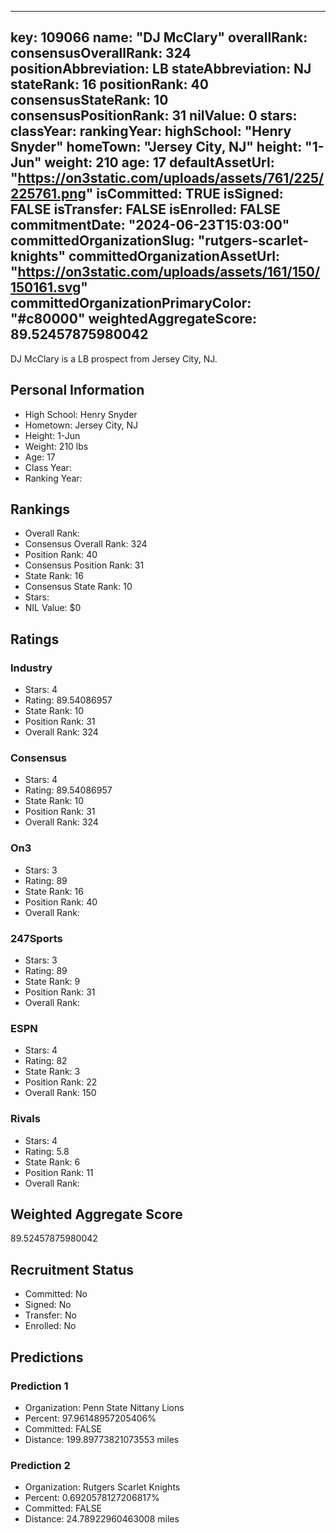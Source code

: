 ---
  key: 109066
  name: "DJ McClary"
  overallRank: 
  consensusOverallRank: 324
  positionAbbreviation: LB
  stateAbbreviation: NJ
  stateRank: 16
  positionRank: 40
  consensusStateRank: 10
  consensusPositionRank: 31
  nilValue: 0
  stars: 
  classYear: 
  rankingYear: 
  highSchool: "Henry Snyder"
  homeTown: "Jersey City, NJ"
  height: "1-Jun"
  weight: 210
  age: 17
  defaultAssetUrl: "https://on3static.com/uploads/assets/761/225/225761.png"
  isCommitted: TRUE
  isSigned: FALSE
  isTransfer: FALSE
  isEnrolled: FALSE
  commitmentDate: "2024-06-23T15:03:00"
  committedOrganizationSlug: "rutgers-scarlet-knights"
  committedOrganizationAssetUrl: "https://on3static.com/uploads/assets/161/150/150161.svg"
  committedOrganizationPrimaryColor: "#c80000"
  weightedAggregateScore: 89.52457875980042
  ---
  
  DJ McClary is a LB prospect from Jersey City, NJ.
  
  ## Personal Information
  - High School: Henry Snyder
  - Hometown: Jersey City, NJ
  - Height: 1-Jun
  - Weight: 210 lbs
  - Age: 17
  - Class Year: 
  - Ranking Year: 
  
  ## Rankings
  - Overall Rank: 
  - Consensus Overall Rank: 324
  - Position Rank: 40
  - Consensus Position Rank: 31
  - State Rank: 16
  - Consensus State Rank: 10
  - Stars: 
  - NIL Value: $0
  
  ## Ratings
  
  ### Industry
  - Stars: 4
  - Rating: 89.54086957
  - State Rank: 10
  - Position Rank: 31
  - Overall Rank: 324
  
  ### Consensus
  - Stars: 4
  - Rating: 89.54086957
  - State Rank: 10
  - Position Rank: 31
  - Overall Rank: 324
  
  ### On3
  - Stars: 3
  - Rating: 89
  - State Rank: 16
  - Position Rank: 40
  - Overall Rank: 
  
  ### 247Sports
  - Stars: 3
  - Rating: 89
  - State Rank: 9
  - Position Rank: 31
  - Overall Rank: 
  
  ### ESPN
  - Stars: 4
  - Rating: 82
  - State Rank: 3
  - Position Rank: 22
  - Overall Rank: 150
  
  ### Rivals
  - Stars: 4
  - Rating: 5.8
  - State Rank: 6
  - Position Rank: 11
  - Overall Rank: 
  
  ## Weighted Aggregate Score
  89.52457875980042
  
  ## Recruitment Status
  - Committed: No
  - Signed: No
  - Transfer: No
  - Enrolled: No
  
  
  
  ## Predictions
  
  ### Prediction 1
  - Organization: Penn State Nittany Lions
  - Percent: 97.96148957205406%
  - Committed: FALSE
  - Distance: 199.89773821073553 miles
  
  ### Prediction 2
  - Organization: Rutgers Scarlet Knights
  - Percent: 0.6920578127206817%
  - Committed: FALSE
  - Distance: 24.78922960463008 miles
  